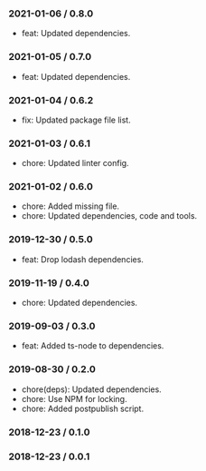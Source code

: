 ### 2021-01-06 / 0.8.0

- feat: Updated dependencies.

### 2021-01-05 / 0.7.0

- feat: Updated dependencies.

### 2021-01-04 / 0.6.2

- fix: Updated package file list.

### 2021-01-03 / 0.6.1

- chore: Updated linter config.

### 2021-01-02 / 0.6.0

- chore: Added missing file.
- chore: Updated dependencies, code and tools.

### 2019-12-30 / 0.5.0

- feat: Drop lodash dependencies.

### 2019-11-19 / 0.4.0

- chore: Updated dependencies.

### 2019-09-03 / 0.3.0

- feat: Added ts-node to dependencies.

### 2019-08-30 / 0.2.0

- chore(deps): Updated dependencies.
- chore: Use NPM for locking.
- chore: Added postpublish script.

### 2018-12-23 / 0.1.0


### 2018-12-23 / 0.0.1


